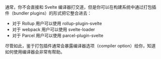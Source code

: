 通常，你不会直接和 Svelte 编译器打交道，但是你可以在构建系统中通过打包插件（bundler plugins）的形式把它整合进去：

- 对于 Rollup 用户可以使用 rollup-plugin-svelte
- 对于 webpack 用户可以使用 svelte-loader
- 对于 Parcel 用户可以使用 parcel-plugin-svelte

尽管如此，鉴于打包插件通常会暴露编译器选项（compiler option）给你，知道如何使用编译器会非常有帮助。
